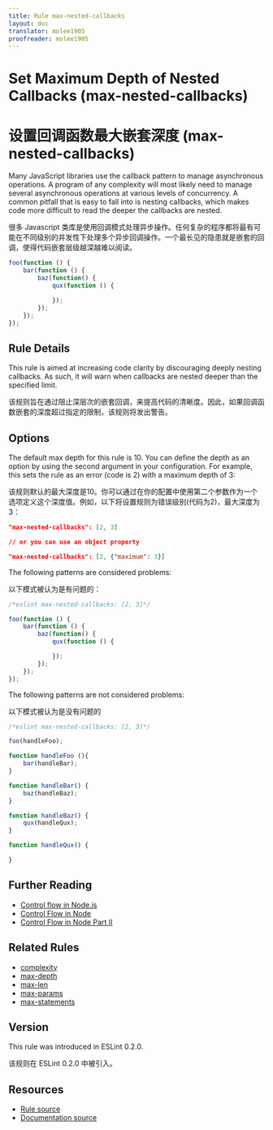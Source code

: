 ```yaml
---
title: Rule max-nested-callbacks
layout: doc
translator: molee1905
proofreader: molee1905
---
```

<!-- Note: No pull requests accepted for this file. See README.md in the root directory for details. -->

# Set Maximum Depth of Nested Callbacks (max-nested-callbacks)

# 设置回调函数最大嵌套深度 (max-nested-callbacks)

Many JavaScript libraries use the callback pattern to manage asynchronous operations. A program of any complexity will most likely need to manage several asynchronous operations at various levels of concurrency. A common pitfall that is easy to fall into is nesting callbacks, which makes code more difficult to read the deeper the callbacks are nested.

很多 Javascript 类库是使用回调模式处理异步操作。任何复杂的程序都将最有可能在不同级别的并发性下处理多个异步回调操作。一个最长见的隐患就是嵌套的回调，使得代码嵌套层级越深越难以阅读。

```js
foo(function () {
    bar(function () {
        baz(function() {
            qux(function () {

            });
        });
    });
});
```

## Rule Details

This rule is aimed at increasing code clarity by discouraging deeply nesting callbacks. As such, it will warn when callbacks are nested deeper than the specified limit.

该规则旨在通过阻止深层次的嵌套回调，来提高代码的清晰度。因此，如果回调函数嵌套的深度超过指定的限制，该规则将发出警告。

## Options

The default max depth for this rule is 10. You can define the depth as an option by using the second argument in your configuration. For example, this sets the rule as an error (code is 2) with a maximum depth of 3:

该规则默认的最大深度是10。你可以通过在你的配置中使用第二个参数作为一个选项定义这个深度值。例如，以下将设置规则为错误级别(代码为2)，最大深度为3：     

```json
"max-nested-callbacks": [2, 3]

// or you can use an object property

"max-nested-callbacks": [2, {"maximum": 3}]
```

The following patterns are considered problems:

以下模式被认为是有问题的：

```js
/*eslint max-nested-callbacks: [2, 3]*/

foo(function () {
    bar(function () {
        baz(function() {
            qux(function () {

            });
        });
    });
});
```

The following patterns are not considered problems:

以下模式被认为是没有问题的

```js
/*eslint max-nested-callbacks: [2, 3]*/

foo(handleFoo);

function handleFoo (){
    bar(handleBar);
}

function handleBar() {
    baz(handleBaz);
}

function handleBaz() {
    qux(handleQux);
}

function handleQux() {

}
```

## Further Reading

* [Control flow in Node.js](http://book.mixu.net/node/ch7.html)
* [Control Flow in Node](http://howtonode.org/control-flow)
* [Control Flow in Node Part II](http://howtonode.org/control-flow-part-ii)

## Related Rules

* [complexity](complexity)
* [max-depth](max-depth)
* [max-len](max-len)
* [max-params](max-params)
* [max-statements](max-statements)

## Version

This rule was introduced in ESLint 0.2.0.

该规则在 ESLint 0.2.0 中被引入。

## Resources

* [Rule source](https://github.com/eslint/eslint/tree/master/lib/rules/max-nested-callbacks.js)
* [Documentation source](https://github.com/eslint/eslint/tree/master/docs/rules/max-nested-callbacks.md)

